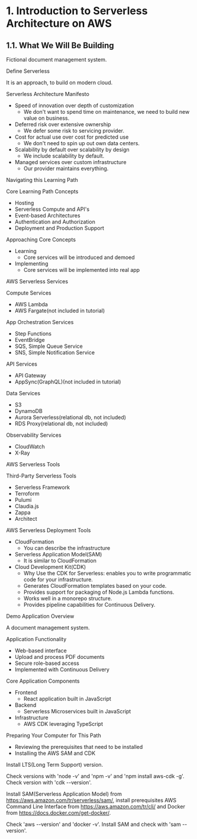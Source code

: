 # 1. Introduction to Serverless Architecture on AWS

## 1.1. What We Will Be Building

Fictional document management system.

Define Serverless

It is an approach, to build on modern cloud. 

Serverless Architecture Manifesto
- Speed of innovation over depth of customization
    - We don't want to spend time on maintenance, we need to build new value on business.
- Deferred risk over extensive ownership
    - We defer some risk to servicing provider.
- Cost for actual use over cost for predicted use
    - We don't need to spin up out own data centers.
- Scalability by default over scalability by design
    - We include scalability by default.
- Managed services over custom infrastructure
    - Our provider maintains everything.

Navigating this Learning Path

Core Learning Path Concepts
- Hosting
- Serverless Compute and API's
- Event-based Architectures
- Authentication and Authorization
- Deployment and Production Support

Approaching Core Concepts
- Learning
    - Core services will be introduced and demoed
- Implementing
    - Core services will be implemented into real app

AWS Serverless Services

Compute Services
- AWS Lambda
- AWS Fargate(not included in tutorial)

App Orchestration Services
- Step Functions
- EventBridge
- SQS, Simple Queue Service
- SNS, Simple Notification Service

API Services
- API Gateway
- AppSync(GraphQL)(not included in tutorial)

Data Services
- S3
- DynamoDB
- Aurora Serverless(relational db, not included)
- RDS Proxy(relational db, not included)

Observability Services
- CloudWatch
- X-Ray

AWS Serverless Tools

Third-Party Serverless Tools
- Serverless Framework
- Terroform
- Pulumi
- Claudia.js
- Zappa
- Architect

AWS Serverless Deployment Tools
- CloudFormation
    - You can describe the infrastructure
- Serverless Application Model(SAM)
    - It is similar to CloudFormation
- Cloud Development Kit(CDK)
    - Why Use the CDK for Serverless: enables you to write programmatic code for your infrastructure.
    - Generates CloudFormation templates based on your code.
    - Provides support for packaging of Node.js Lambda functions.
    - Works well in a monorepo structure.
    - Provides pipeline capabilities for Continuous Delivery.

Demo Application Overview

A document management system.

Application Functionality
- Web-based interface
- Upload and process PDF documents
- Secure role-based access
- Implemented with Continuous Delivery

Core Application Components
- Frontend
    - React application built in JavaScript
- Backend
    - Serverless Microservices built in JavaScript
- Infrastructure
    - AWS CDK leveraging TypeScript

Preparing Your Computer for This Path
- Reviewing the prerequisites that need to be installed
- Installing the AWS SAM and CDK

Install LTS(Long Term Support) version.

Check versions with 'node -v' and 'npm -v' and 'npm install aws-cdk -g'. Check version with 'cdk --version'.

Install SAM(Serverless Application Model) from https://aws.amazon.com/tr/serverless/sam/, install prerequisites AWS Command Line Interface from https://aws.amazon.com/tr/cli/ and Docker from https://docs.docker.com/get-docker/.

Check 'aws --version' and 'docker -v'. Install SAM and check with 'sam --version'.
